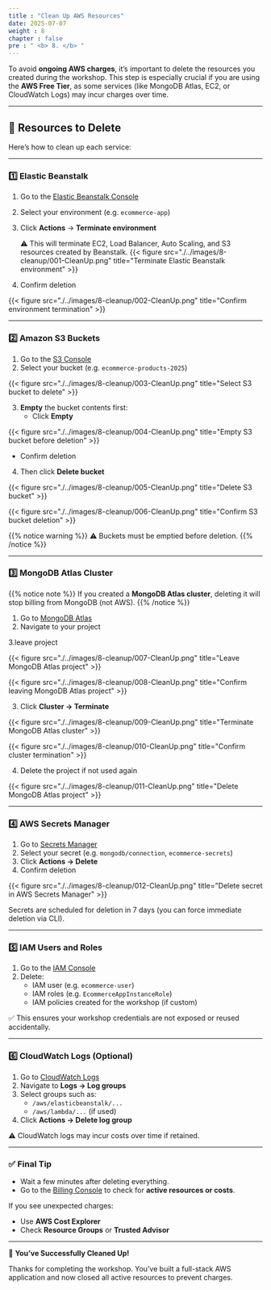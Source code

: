 ```yaml
---
title : "Clean Up AWS Resources"
date: 2025-07-07
weight : 8
chapter : false
pre : " <b> 8. </b> "
---
```


To avoid **ongoing AWS charges**, it’s important to delete the resources you created during the workshop. This step is especially crucial if you are using the **AWS Free Tier**, as some services (like MongoDB Atlas, EC2, or CloudWatch Logs) may incur charges over time.

---

## 🧹 Resources to Delete

Here’s how to clean up each service:

---

### 1️⃣ Elastic Beanstalk

1. Go to the [Elastic Beanstalk Console](https://console.aws.amazon.com/elasticbeanstalk/)

2. Select your environment (e.g. `ecommerce-app`)

3. Click **Actions** → **Terminate environment**

   ⚠️ This will terminate EC2, Load Balancer, Auto Scaling, and S3 resources created by Beanstalk.
{{< figure src="./../images/8-cleanup/001-CleanUp.png" title="Terminate Elastic Beanstalk environment" >}}

4. Confirm deletion 

{{< figure src="./../images/8-cleanup/002-CleanUp.png" title="Confirm environment termination" >}}



---

### 2️⃣ Amazon S3 Buckets

1. Go to the [S3 Console](https://s3.console.aws.amazon.com/s3/home)
2. Select your bucket (e.g. `ecommerce-products-2025`)

{{< figure src="./../images/8-cleanup/003-CleanUp.png" title="Select S3 bucket to delete" >}}

3. **Empty** the bucket contents first:
   - Click **Empty**

{{< figure src="./../images/8-cleanup/004-CleanUp.png" title="Empty S3 bucket before deletion" >}}

   - Confirm deletion
4. Then click **Delete bucket**

{{< figure src="./../images/8-cleanup/005-CleanUp.png" title="Delete S3 bucket" >}}

{{< figure src="./../images/8-cleanup/006-CleanUp.png" title="Confirm S3 bucket deletion" >}}

{{% notice warning %}}
⚠️ Buckets must be emptied before deletion.
{{% /notice %}}

---

### 3️⃣ MongoDB Atlas Cluster

{{% notice note %}}
If you created a **MongoDB Atlas cluster**, deleting it will stop billing from MongoDB (not AWS).
{{% /notice %}}

1. Go to [MongoDB Atlas](https://cloud.mongodb.com)
2. Navigate to your project

3.leave project

{{< figure src="./../images/8-cleanup/007-CleanUp.png" title="Leave MongoDB Atlas project" >}}

{{< figure src="./../images/8-cleanup/008-CleanUp.png" title="Confirm leaving MongoDB Atlas project" >}}

3. Click **Cluster → Terminate**

{{< figure src="./../images/8-cleanup/009-CleanUp.png" title="Terminate MongoDB Atlas cluster" >}}

{{< figure src="./../images/8-cleanup/010-CleanUp.png" title="Confirm cluster termination" >}}

4. Delete the project if not used again

{{< figure src="./../images/8-cleanup/011-CleanUp.png" title="Delete MongoDB Atlas project" >}}

---

### 4️⃣ AWS Secrets Manager

1. Go to [Secrets Manager](https://console.aws.amazon.com/secretsmanager/)
2. Select your secret (e.g. `mongodb/connection`, `ecommerce-secrets`)
3. Click **Actions → Delete**
4. Confirm deletion

{{< figure src="./../images/8-cleanup/012-CleanUp.png" title="Delete secret in AWS Secrets Manager" >}}

Secrets are scheduled for deletion in 7 days (you can force immediate deletion via CLI).

---

### 5️⃣ IAM Users and Roles

1. Go to the [IAM Console](https://console.aws.amazon.com/iam/)
2. Delete:
   - IAM user (e.g. `ecommerce-user`)
   - IAM roles (e.g. `EcommerceAppInstanceRole`)
   - IAM policies created for the workshop (if custom)

✅ This ensures your workshop credentials are not exposed or reused accidentally.

---

### 6️⃣ CloudWatch Logs (Optional)

1. Go to [CloudWatch Logs](https://console.aws.amazon.com/cloudwatch/)
2. Navigate to **Logs → Log groups**
3. Select groups such as:
   - `/aws/elasticbeanstalk/...`
   - `/aws/lambda/...` (if used)
4. Click **Actions → Delete log group**

⚠️ CloudWatch logs may incur costs over time if retained.

---

### ✅ Final Tip

- Wait a few minutes after deleting everything.
- Go to the [Billing Console](https://console.aws.amazon.com/billing/home) to check for **active resources or costs**.

If you see unexpected charges:
- Use **AWS Cost Explorer**
- Check **Resource Groups** or **Trusted Advisor**

---

🎉 **You’ve Successfully Cleaned Up!**

Thanks for completing the workshop. You’ve built a full-stack AWS application and now closed all active resources to prevent charges.


